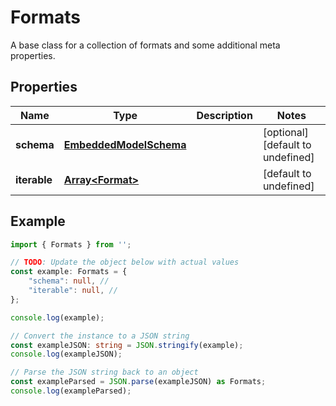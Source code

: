 
# Formats

A base class for a collection of formats and some additional meta properties.

## Properties

Name | Type | Description | Notes
------------ | ------------- | ------------- | -------------
**schema** | [**EmbeddedModelSchema**](EmbeddedModelSchema) |  | [optional] [default to undefined]
**iterable** | [**Array&lt;Format&gt;**](Format) |  | [default to undefined]

## Example

```typescript
import { Formats } from '';

// TODO: Update the object below with actual values
const example: Formats = {
    "schema": null, // 
    "iterable": null, // 
};

console.log(example);

// Convert the instance to a JSON string
const exampleJSON: string = JSON.stringify(example);
console.log(exampleJSON);

// Parse the JSON string back to an object
const exampleParsed = JSON.parse(exampleJSON) as Formats;
console.log(exampleParsed);
```




